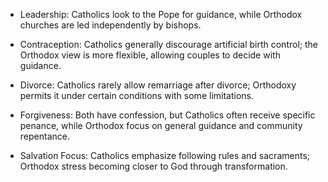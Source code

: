- Leadership: Catholics look to the Pope for guidance, while Orthodox churches are led independently by bishops.

- Contraception: Catholics generally discourage artificial birth control; the Orthodox view is more flexible, allowing couples to decide with guidance.

- Divorce: Catholics rarely allow remarriage after divorce; Orthodoxy permits it under certain conditions with some limitations.

- Forgiveness: Both have confession, but Catholics often receive specific penance, while Orthodox focus on general guidance and community repentance.

- Salvation Focus: Catholics emphasize following rules and sacraments; Orthodox stress becoming closer to God through transformation.
